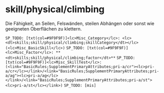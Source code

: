 # skill/physical/climbing

Die Fähigkeit, an Seilen, Felswänden, steilen Abhängen oder sonst wie geeigneten Oberflächen zu klettern.

`SP_TODO: [txt(col=#9F9F9F)]<lc>Misc_Category</lc>: <lc><dt>skills;skill/physical/climbing;skillCategory</dt></lc> (<lc>Misc_BasicSkill</lc>)`
`SP_TODO: [txt(col=#9F9F9F)]<lc>Misc_Factor</lc>: **<dt>skills;skill/physical/climbing;factor</dt>**`
`SP_TODO: [txt(col=#9F9F9F)]<lc>Misc_SkillTest</lc>: (<link="BasicRules;SupplementPrimaryAttributes;pri-a/cr"><lc>pri-a/cr</lc></link>/<link="BasicRules;SupplementPrimaryAttributes;pri-a/ag"><lc>pri-a/ag</lc></link>/<link="BasicRules;SupplementPrimaryAttributes;pri-a/st"><lc>pri-a/st</lc></link>)`
`SP_TODO: [mis]`